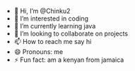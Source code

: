- 👋 Hi, I’m @Chinku2
- 👀 I’m interested in coding 
- 🌱 I’m currently learning java 
- 💞️ I’m looking to collaborate on projects
- 📫 How to reach me  say hi
- 😄 Pronouns: me
- ⚡ Fun fact: am a kenyan from jamaica

<!---
Chinku2/Chinku2 is a ✨ special ✨ repository because its `README.md` (this file) appears on your GitHub profile.
You can click the Preview link to take a look at your changes.
--->
